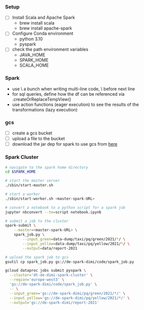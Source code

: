 ### Setup
- [ ] Install Scala and Apache Spark
  - brew install scala
  - brew install apache-spark
- [ ] Configure Conda environment
  - python 3.10
  - pyspark
- [ ] check the path environment variables
  - JAVA_HOME
  - SPARK_HOME
  - SCALA_HOME

### Spark

- use \ a bunch when writing multi-line code, \ before next line
- for sql queries, define how the df can be referenced via .createOrReplaceTempView()
- use action functions (eager execution) to see the results of the transformations (lazy execution)

### gcs
- [ ] create a gcs bucket
- [ ] upload a file to the bucket
- [ ] download the jar dep for spark to use gcs from [here](https://storage.googleapis.com/hadoop-lib/gcs/gcs-connector-hadoop3-2.2.5.jar)

### Spark Cluster 
```bash 
# navigate to the spark home directory
cd $SPARK_HOME
```

```bash
# start the master server
./sbin/start-master.sh
```

```bash
# start a worker
./sbin/start-worker.sh <master-spark-URL>
```

```bash
# convert a notebook to a python script for a spark job
jupyter nbconvert --to=script notebook.ipynb
```

```bash
# submit a job to the cluster
spark-submit \
    --master=<master-spark-URL> \
    spark_job.py \
        --input_green=data-dump/taxi/pq/green/2021/*/ \
        --input_yellow=data-dump/taxi/pq/yellow/2021/*/ \
        --output=data/report-2021
```

```bash
# upload the spark job to gcs
gsutil cp spark_job.py gs://de-spark-dimi/code/spark_job.py
```

```bash
gcloud dataproc jobs submit pyspark \
  --cluster='dt-de-dimi-spark-cluster' \
  --region='europe-west3' \
  'gs://de-spark-dimi/code/spark_job.py' \
  -- \
  --input_green='gs://de-spark-dimi/pq/green/2021/*/' \
  --input_yellow='gs://de-spark-dimi/pq/yellow/2021/*/' \
  --output='gs://de-spark-dimi/report-2021'

```